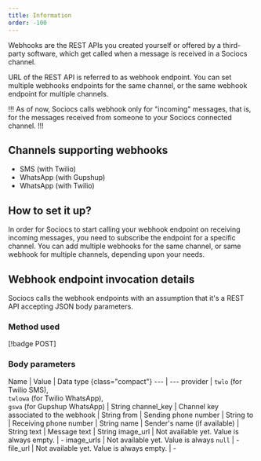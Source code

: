 ```yaml
---
title: Information
order: -100
---
```


Webhooks are the REST APIs you created yourself or offered by a third-party software, which get called when a message is received in a Sociocs channel.

URL of the REST API is referred to as webhook endpoint. You can set multiple webhooks endpoints for the same channel, or the same webhook endpoint for multiple channels.

!!!
As of now, Sociocs calls webhook only for "incoming" messages, that is, for the messages received from someone to your Sociocs connected channel.
!!!

## Channels supporting webhooks

- SMS (with Twilio)
- WhatsApp (with Gupshup)
- WhatsApp (with Twilio)

## How to set it up?

In order for Sociocs to start calling your webhook endpoint on receiving incoming messages, you need to subscribe the endpoint for a specific channel. You can add multiple webhooks for the same channel, or same webhook for multiple channels, depending upon your needs.

## Webhook endpoint invocation details

Sociocs calls the webhook endpoints with an assumption that it's a REST API accepting JSON body parameters.

### Method used

[!badge POST]

### Body parameters

Name | Value | Data type {class="compact"}
--- | ---
provider | `twlo` (for Twilio SMS), <br />`twlowa` (for Twilio WhatsApp), <br />`gswa` (for Gupshup WhatsApp) | String
channel_key | Channel key associated to the webhook | String
from | Sending phone number | String
to | Receiving phone number | String
name | Sender's name (if available) | String
text | Message text | String
image_url | Not available yet. Value is always empty. | -
image_urls | Not available yet. Value is always `null` | -
file_url | Not available yet. Value is always empty. | -
